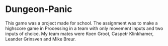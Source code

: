 # Dungeon-Panic
This game was a project made for school. The assignment was to make a highscore game in Processing in a team with only movement inputs and two inputs of choice. My team mates were Koen Groot, Caspetr Klinkhamer, Leander Grinsven and Mike Breur.
